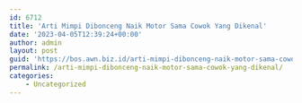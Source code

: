 ```yaml
---
id: 6712
title: 'Arti Mimpi Dibonceng Naik Motor Sama Cowok Yang Dikenal'
date: '2023-04-05T12:39:24+00:00'
author: admin
layout: post
guid: 'https://bos.awn.biz.id/arti-mimpi-dibonceng-naik-motor-sama-cowok-yang-dikenal/'
permalink: /arti-mimpi-dibonceng-naik-motor-sama-cowok-yang-dikenal/
categories:
    - Uncategorized
---
```


